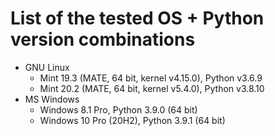 # List of the tested OS + Python version combinations

* GNU Linux
  * Mint 19.3 (MATE, 64 bit, kernel v4.15.0), Python v3.6.9
  * Mint 20.2 (MATE, 64 bit, kernel v5.4.0), Python v3.8.10
* MS Windows
  * Windows 8.1 Pro, Python 3.9.0 (64 bit)
  * Windows 10 Pro (20H2), Python 3.9.1 (64 bit)
